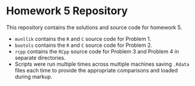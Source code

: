 # Homework 5 Repository

This repository contains the solutions and source code for homework 5.
- `mvnllik` contains the `R` and `C` source code for Problem 1.
- `bootols` contains the `R` and `C` source code for Problem 2.
- `rcpp` contains the `RCpp` source code for Problem 3 and Problem 4 in
  separate directories.
- Scripts were run multiple times across multiple machines saving `.Rdata`
  files each time to provide the appropriate comparisons and loaded during
  markup.
